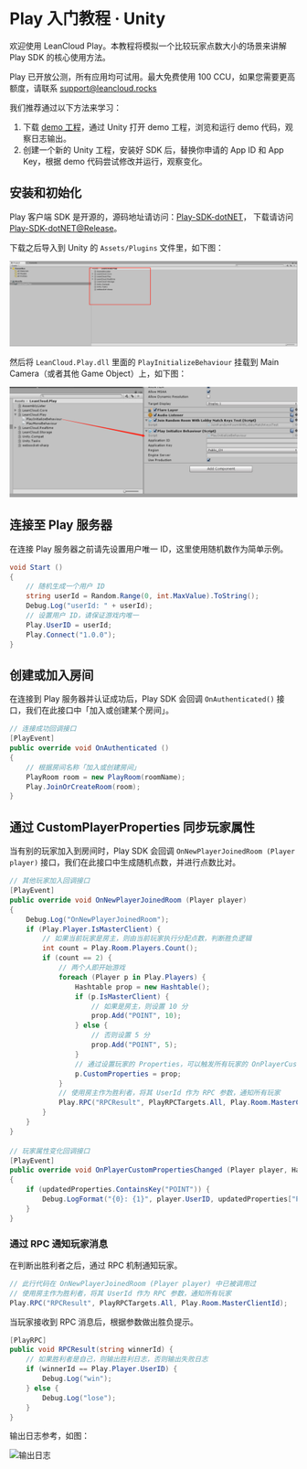 # Play 入门教程 · Unity

欢迎使用 LeanCloud Play。本教程将模拟一个比较玩家点数大小的场景来讲解 Play SDK 的核心使用方法。

Play 已开放公测，所有应用均可试用。最大免费使用 100 CCU，如果您需要更高额度，请联系 support@leancloud.rocks

我们推荐通过以下方法来学习：

1. 下载 [demo 工程](https://github.com/leancloud/Play-SDK-dotNET)，通过 Unity 打开 demo 工程，浏览和运行 demo 代码，观察日志输出。
1. 创建一个新的 Unity 工程，安装好 SDK 后，替换你申请的 App ID 和 App Key，根据 demo 代码尝试修改并运行，观察变化。

## 安装和初始化

Play 客户端 SDK 是开源的，源码地址请访问：[Play-SDK-dotNET](https://github.com/leancloud/Play-SDK-dotNET)， 下载请访问 [Play-SDK-dotNET@Release](https://github.com/leancloud/Play-SDK-dotNET/releases)。

下载之后导入到 Unity 的 `Assets/Plugins` 文件里，如下图：

![import-play-sdk](images/import-play-sdk.png)

然后将 `LeanCloud.Play.dll` 里面的 `PlayInitializeBehaviour` 挂载到 Main Camera（或者其他 Game Object）上，如下图：

![import-play-sdk](images/link-play-init-script.png)

## 连接至 Play 服务器

在连接 Play 服务器之前请先设置用户唯一 ID，这里使用随机数作为简单示例。

```cs
void Start ()
{
	// 随机生成一个用户 ID
	string userId = Random.Range(0, int.MaxValue).ToString();
	Debug.Log("userId: " + userId);
	// 设置用户 ID，请保证游戏内唯一
	Play.UserID = userId;
	Play.Connect("1.0.0");
}
``` 

## 创建或加入房间

在连接到 Play 服务器并认证成功后，Play SDK 会回调 `OnAuthenticated()` 接口，我们在此接口中「加入或创建某个房间」。

```cs
// 连接成功回调接口
[PlayEvent]
public override void OnAuthenticated ()
{
	// 根据房间名称「加入或创建房间」
	PlayRoom room = new PlayRoom(roomName);
	Play.JoinOrCreateRoom(room);
}
```

## 通过 CustomPlayerProperties 同步玩家属性

当有别的玩家加入到房间时，Play SDK 会回调 `OnNewPlayerJoinedRoom (Player player)` 接口，我们在此接口中生成随机点数，并进行点数比对。

```cs
// 其他玩家加入回调接口
[PlayEvent]
public override void OnNewPlayerJoinedRoom (Player player)
{
	Debug.Log("OnNewPlayerJoinedRoom");
	if (Play.Player.IsMasterClient) {
		// 如果当前玩家是房主，则由当前玩家执行分配点数，判断胜负逻辑
		int count = Play.Room.Players.Count();
		if (count == 2) {
			// 两个人即开始游戏
			foreach (Player p in Play.Players) {
				Hashtable prop = new Hashtable();
				if (p.IsMasterClient) {
					// 如果是房主，则设置 10 分
					prop.Add("POINT", 10);
				} else {
					// 否则设置 5 分
					prop.Add("POINT", 5);
				}
				// 通过设置玩家的 Properties，可以触发所有玩家的 OnPlayerCustomPropertiesChanged(Player player, Hashtable updatedProperties) 回调
				p.CustomProperties = prop;
			}
			// 使用房主作为胜利者，将其 UserId 作为 RPC 参数，通知所有玩家
			Play.RPC("RPCResult", PlayRPCTargets.All, Play.Room.MasterClientId);
		}
	}
}

// 玩家属性变化回调接口
[PlayEvent]
public override void OnPlayerCustomPropertiesChanged (Player player, Hashtable updatedProperties)
{
	if (updatedProperties.ContainsKey("POINT")) {
		Debug.LogFormat("{0}: {1}", player.UserID, updatedProperties["POINT"]);
	}
}
```

### 通过 RPC 通知玩家消息

在判断出胜利者之后，通过 RPC 机制通知玩家。

```cs
// 此行代码在 OnNewPlayerJoinedRoom (Player player) 中已被调用过
// 使用房主作为胜利者，将其 UserId 作为 RPC 参数，通知所有玩家
Play.RPC("RPCResult", PlayRPCTargets.All, Play.Room.MasterClientId);
```

当玩家接收到 RPC 消息后，根据参数做出胜负提示。

```cs
[PlayRPC]
public void RPCResult(string winnerId) {
	// 如果胜利者是自己，则输出胜利日志，否则输出失败日志
	if (winnerId == Play.Player.UserID) {
		Debug.Log("win");
	} else {
		Debug.Log("lose");
	}
}
```

输出日志参考，如图：

![输出日志](images/unity/quick-start-3.png)
